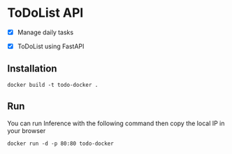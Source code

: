 # ToDoList API

- [x] Manage daily tasks
- [x] ToDoList using FastAPI


## Installation


```
docker build -t todo-docker .

```

## Run
You can run  Inference with the following command then copy the local IP in your browser

```
docker run -d -p 80:80 todo-docker
```

      
